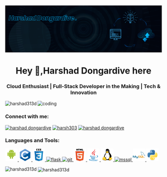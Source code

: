 
![MasterHead](https://github.com/Harshad313D/Harshad313D/blob/main/%236d6d6d%20(4).png?raw=true)

<h1 align="center">Hey 👋,Harshad Dongardive here </h1>
<h3 align="center">Cloud Enthusiast | Full-Stack Developer in the Making | Tech & Innovation</h3>

<img align="right" alt="coding" width="400" src="  https://raw.githubusercontent.com/soumyajit4419/soumyajit4419/master/thoughtworks-gif_dribbble.gif">

<p align="left"> <img src="https://komarev.com/ghpvc/?username=harshad313d&label=Profile%20views&color=0e75b6&style=flat" alt="harshad313d" /> </p>

<h3 align="left">Connect with me:</h3>
<p align="left">
<a href="www.linkedin.com/in/harshad-dongardive-054643204" target="blank"><img align="center" src="https://raw.githubusercontent.com/rahuldkjain/github-profile-readme-generator/master/src/images/icons/Social/linked-in-alt.svg" alt="harshad dongardive" height="30" width="40" /></a>
<a href="https://www.codechef.com/users/harsh303" target="blank"><img align="center" src="https://cdn.jsdelivr.net/npm/simple-icons@3.1.0/icons/codechef.svg" alt="harsh303" height="30" width="40" /></a>
<a href="https://www.hackerrank.com/harshad dongardive" target="blank"><img align="center" src="https://raw.githubusercontent.com/rahuldkjain/github-profile-readme-generator/master/src/images/icons/Social/hackerrank.svg" alt="harshad dongardive" height="30" width="40" /></a>
</p>

<h3 align="left">Languages and Tools:</h3>
<p align="left"> <a href="https://developer.android.com" target="_blank" rel="noreferrer"> <img src="https://raw.githubusercontent.com/devicons/devicon/master/icons/android/android-original-wordmark.svg" alt="android" width="40" height="40"/> </a> <a href="https://www.cprogramming.com/" target="_blank" rel="noreferrer"> <img src="https://raw.githubusercontent.com/devicons/devicon/master/icons/c/c-original.svg" alt="c" width="40" height="40"/> </a> <a href="https://www.w3schools.com/css/" target="_blank" rel="noreferrer"> <img src="https://raw.githubusercontent.com/devicons/devicon/master/icons/css3/css3-original-wordmark.svg" alt="css3" width="40" height="40"/> </a> <a href="https://flask.palletsprojects.com/" target="_blank" rel="noreferrer"> <img src="https://www.vectorlogo.zone/logos/pocoo_flask/pocoo_flask-icon.svg" alt="flask" width="40" height="40"/> </a> <a href="https://git-scm.com/" target="_blank" rel="noreferrer"> <img src="https://www.vectorlogo.zone/logos/git-scm/git-scm-icon.svg" alt="git" width="40" height="40"/> </a> <a href="https://www.w3.org/html/" target="_blank" rel="noreferrer"> <img src="https://raw.githubusercontent.com/devicons/devicon/master/icons/html5/html5-original-wordmark.svg" alt="html5" width="40" height="40"/> </a> <a href="https://www.java.com" target="_blank" rel="noreferrer"> <img src="https://raw.githubusercontent.com/devicons/devicon/master/icons/java/java-original.svg" alt="java" width="40" height="40"/> </a> <a href="https://www.linux.org/" target="_blank" rel="noreferrer"> <img src="https://raw.githubusercontent.com/devicons/devicon/master/icons/linux/linux-original.svg" alt="linux" width="40" height="40"/> </a> <a href="https://www.microsoft.com/en-us/sql-server" target="_blank" rel="noreferrer"> <img src="https://www.svgrepo.com/show/303229/microsoft-sql-server-logo.svg" alt="mssql" width="40" height="40"/> </a> <a href="https://www.mysql.com/" target="_blank" rel="noreferrer"> <img src="https://raw.githubusercontent.com/devicons/devicon/master/icons/mysql/mysql-original-wordmark.svg" alt="mysql" width="40" height="40"/> </a> <a href="https://www.python.org" target="_blank" rel="noreferrer"> <img src="https://raw.githubusercontent.com/devicons/devicon/master/icons/python/python-original.svg" alt="python" width="40" height="40"/> </a> </p>

<p><img align="left" src="https://github-readme-stats.vercel.app/api/top-langs?username=harshad313d&show_icons=true&locale=en&layout=compact" alt="harshad313d" /></p>

<p>&nbsp;<img align="center" src="https://github-readme-stats.vercel.app/api?username=harshad313d&show_icons=true&locale=en" alt="harshad313d" /></p>
